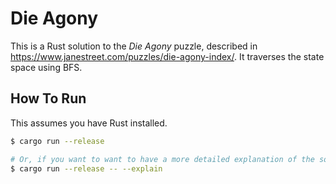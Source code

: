# Die Agony

This is a Rust solution to the _Die Agony_ puzzle, described in https://www.janestreet.com/puzzles/die-agony-index/. It traverses the state space using BFS.

## How To Run

This assumes you have Rust installed.

```sh
$ cargo run --release

# Or, if you want to want to have a more detailed explanation of the solution.
$ cargo run --release -- --explain
```